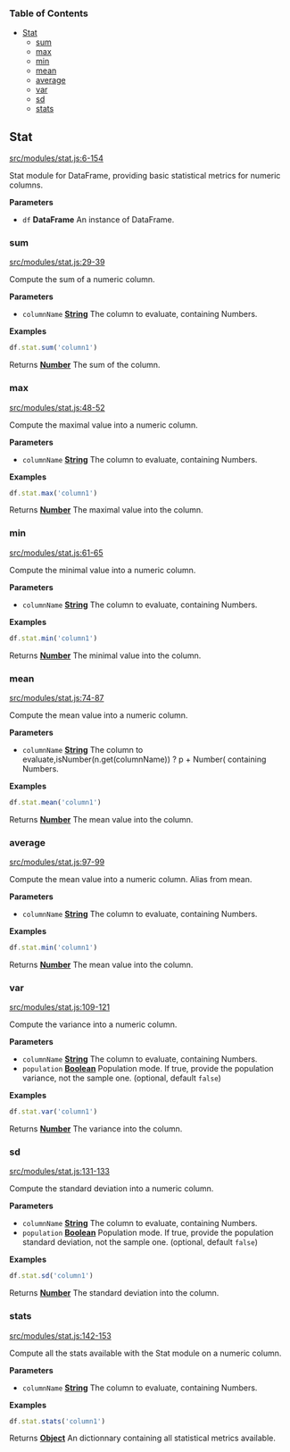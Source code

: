 <!-- Generated by documentation.js. Update this documentation by updating the source code. -->

### Table of Contents

-   [Stat][1]
    -   [sum][2]
    -   [max][3]
    -   [min][4]
    -   [mean][5]
    -   [average][6]
    -   [var][7]
    -   [sd][8]
    -   [stats][9]

## Stat

[src/modules/stat.js:6-154][10]

Stat module for DataFrame, providing basic statistical metrics for numeric columns.

**Parameters**

-   `df` **DataFrame** An instance of DataFrame.

### sum

[src/modules/stat.js:29-39][11]

Compute the sum of a numeric column.

**Parameters**

-   `columnName` **[String][12]** The column to evaluate, containing Numbers.

**Examples**

```javascript
df.stat.sum('column1')
```

Returns **[Number][13]** The sum of the column.

### max

[src/modules/stat.js:48-52][14]

Compute the maximal value into a numeric column.

**Parameters**

-   `columnName` **[String][12]** The column to evaluate, containing Numbers.

**Examples**

```javascript
df.stat.max('column1')
```

Returns **[Number][13]** The maximal value into the column.

### min

[src/modules/stat.js:61-65][15]

Compute the minimal value into a numeric column.

**Parameters**

-   `columnName` **[String][12]** The column to evaluate, containing Numbers.

**Examples**

```javascript
df.stat.min('column1')
```

Returns **[Number][13]** The minimal value into the column.

### mean

[src/modules/stat.js:74-87][16]

Compute the mean value into a numeric column.

**Parameters**

-   `columnName` **[String][12]** The column to evaluate,isNumber(n.get(columnName)) ? p + Number( containing Numbers.

**Examples**

```javascript
df.stat.mean('column1')
```

Returns **[Number][13]** The mean value into the column.

### average

[src/modules/stat.js:97-99][17]

Compute the mean value into a numeric column.
Alias from mean.

**Parameters**

-   `columnName` **[String][12]** The column to evaluate, containing Numbers.

**Examples**

```javascript
df.stat.min('column1')
```

Returns **[Number][13]** The mean value into the column.

### var

[src/modules/stat.js:109-121][18]

Compute the variance into a numeric column.

**Parameters**

-   `columnName` **[String][12]** The column to evaluate, containing Numbers.
-   `population` **[Boolean][19]** Population mode. If true, provide the population variance, not the sample one. (optional, default `false`)

**Examples**

```javascript
df.stat.var('column1')
```

Returns **[Number][13]** The variance into the column.

### sd

[src/modules/stat.js:131-133][20]

Compute the standard deviation into a numeric column.

**Parameters**

-   `columnName` **[String][12]** The column to evaluate, containing Numbers.
-   `population` **[Boolean][19]** Population mode. If true, provide the population standard deviation, not the sample one. (optional, default `false`)

**Examples**

```javascript
df.stat.sd('column1')
```

Returns **[Number][13]** The standard deviation into the column.

### stats

[src/modules/stat.js:142-153][21]

Compute all the stats available with the Stat module on a numeric column.

**Parameters**

-   `columnName` **[String][12]** The column to evaluate, containing Numbers.

**Examples**

```javascript
df.stat.stats('column1')
```

Returns **[Object][22]** An dictionnary containing all statistical metrics available.

[1]: #stat

[2]: #sum

[3]: #max

[4]: #min

[5]: #mean

[6]: #average

[7]: #var

[8]: #sd

[9]: #stats

[10]: https://github.com/Gmousse/dataframe-js/blob/8afbca16d5cc1a6ea70c1eab1d7b53c89700d64a/src/modules/stat.js#L6-L154 "Source code on GitHub"

[11]: https://github.com/Gmousse/dataframe-js/blob/8afbca16d5cc1a6ea70c1eab1d7b53c89700d64a/src/modules/stat.js#L29-L39 "Source code on GitHub"

[12]: https://developer.mozilla.org/docs/Web/JavaScript/Reference/Global_Objects/String

[13]: https://developer.mozilla.org/docs/Web/JavaScript/Reference/Global_Objects/Number

[14]: https://github.com/Gmousse/dataframe-js/blob/8afbca16d5cc1a6ea70c1eab1d7b53c89700d64a/src/modules/stat.js#L48-L52 "Source code on GitHub"

[15]: https://github.com/Gmousse/dataframe-js/blob/8afbca16d5cc1a6ea70c1eab1d7b53c89700d64a/src/modules/stat.js#L61-L65 "Source code on GitHub"

[16]: https://github.com/Gmousse/dataframe-js/blob/8afbca16d5cc1a6ea70c1eab1d7b53c89700d64a/src/modules/stat.js#L74-L87 "Source code on GitHub"

[17]: https://github.com/Gmousse/dataframe-js/blob/8afbca16d5cc1a6ea70c1eab1d7b53c89700d64a/src/modules/stat.js#L97-L99 "Source code on GitHub"

[18]: https://github.com/Gmousse/dataframe-js/blob/8afbca16d5cc1a6ea70c1eab1d7b53c89700d64a/src/modules/stat.js#L109-L121 "Source code on GitHub"

[19]: https://developer.mozilla.org/docs/Web/JavaScript/Reference/Global_Objects/Boolean

[20]: https://github.com/Gmousse/dataframe-js/blob/8afbca16d5cc1a6ea70c1eab1d7b53c89700d64a/src/modules/stat.js#L131-L133 "Source code on GitHub"

[21]: https://github.com/Gmousse/dataframe-js/blob/8afbca16d5cc1a6ea70c1eab1d7b53c89700d64a/src/modules/stat.js#L142-L153 "Source code on GitHub"

[22]: https://developer.mozilla.org/docs/Web/JavaScript/Reference/Global_Objects/Object

